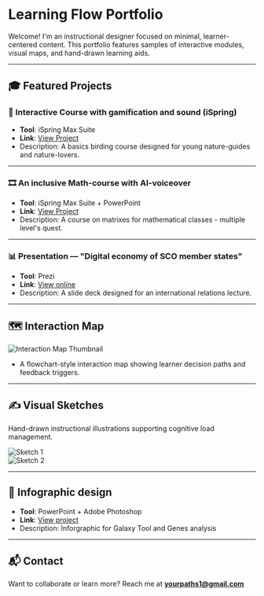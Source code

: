 # Learning Flow Portfolio

Welcome! I'm an instructional designer focused on minimal, learner-centered content. This portfolio features samples of interactive modules, visual maps, and hand-drawn learning aids.

---

## 🎓 Featured Projects

### 🧩 Interactive Course with gamification and sound (iSpring)

- **Tool**: iSpring Max Suite  
- **Link**: [View Project]()
- Description: A basics birding course designed for young nature-guides and nature-lovers.

---

### 🎞️ An inclusive Math-course with AI-voiceover 

- **Tool**: iSpring Max Suite + PowerPoint
- **Link**: [View Project](https://yourlink.com)
- Description: A course on matrixes for mathematical classes - multiple level's quest.

---

### 📊 Presentation — "Digital economy of SCO member states"
- **Tool**: Prezi
- **Link**: [View online](https://prezi.com/view/UlYX7xNZB0Go7F6R0Ct9/)
- Description: A slide deck designed for an international relations lecture.

---

## 🗺️ Interaction Map

![Interaction Map Thumbnail](assets/interaction-map-thumbnail.jpg)

- A flowchart-style interaction map showing learner decision paths and feedback triggers.

---

## ✍️ Visual Sketches

Hand-drawn instructional illustrations supporting cognitive load management.

![Sketch 1](assets/sketch1.jpg)  
![Sketch 2](assets/sketch2.jpg)

---

## 🔗 Infographic design

- **Tool**: PowerPoint + Adobe Photoshop
- **Link**: [View project](https://drive.google.com/file/d/1xI38q3h2aRx2UUlwxut7Z9xl90nJ2KUU/view?usp=sharing)
- Description: Inforgraphic for Galaxy Tool and Genes analysis 
---

## 📬 Contact

Want to collaborate or learn more? Reach me at **yourpaths1@gmail.com**
